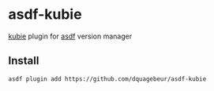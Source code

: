 # asdf-kubie

[kubie](https://github.com/sbstp/kubie) plugin for [asdf](https://github.com/asdf-vm/asdf) version manager

## Install

```
asdf plugin add https://github.com/dquagebeur/asdf-kubie
```
